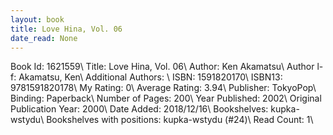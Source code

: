 ```yaml
---
layout: book
title: Love Hina, Vol. 06
date_read: None
---
```


Book Id: 1621559\ 
Title: Love Hina, Vol. 06\ 
Author: Ken Akamatsu\ 
Author l-f: Akamatsu, Ken\ 
Additional Authors: \ 
ISBN: 1591820170\ 
ISBN13: 9781591820178\ 
My Rating: 0\ 
Average Rating: 3.94\ 
Publisher: TokyoPop\ 
Binding: Paperback\ 
Number of Pages: 200\ 
Year Published: 2002\ 
Original Publication Year: 2000\ 
Date Added: 2018/12/16\ 
Bookshelves: kupka-wstydu\ 
Bookshelves with positions: kupka-wstydu (#24)\ 
Read Count: 1\ 

